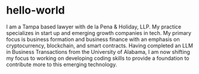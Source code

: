 # hello-world
I am a Tampa based lawyer with de la Pena & Holiday, LLP.  My practice specializes in start up and emerging growth companies in tech.  My primary focus is business formation and business finance with an emphasis on cryptocurrency, blockchain, and smart contracts.  Having completed an LLM in Business Transactions from the University of Alabama, I am now shifting my focus to working on developing coding skills to provide a foundation to contribute more to this emerging technology.
